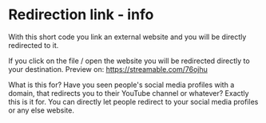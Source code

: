 # Redirection link - info
With this short code you link an external website and you will be directly redirected to it.

If you click on the file / open the website you will be redirected  directly to your destination.
Preview on: https://streamable.com/76ojhu 

What is this for?
Have you seen people's social media profiles with a domain, that redirects you to their YouTube channel or whatever? Exactly this is it for. You can directly let people redirect to your social media profiles or any else website.
